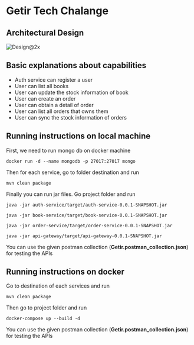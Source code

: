 # Getir Tech Chalange
## Architectural Design
![Design@2x](https://user-images.githubusercontent.com/33653098/117581948-5ba00300-b108-11eb-85b2-2847dfaf1ade.jpg)

## Basic explanations about capabilities
- Auth service can register a user
- User can list all books
- User can update the stock information of book
- User can create an order
- User can obtain a detail of order
- User can list all orders that owns them
- User can sync the stock information of orders

## Running instructions on local machine

First, we need to run mongo db on docker machine
```
docker run -d --name mongodb -p 27017:27017 mongo
```
Then for each service, go to folder destination and run
```
mvn clean package
```
Finally you can run jar files. Go project folder and run
```
java -jar auth-service/target/auth-service-0.0.1-SNAPSHOT.jar
```
```
java -jar book-service/target/book-service-0.0.1-SNAPSHOT.jar
```
```
java -jar order-service/target/order-service-0.0.1-SNAPSHOT.jar
```
```
java -jar api-gateway/target/api-gateway-0.0.1-SNAPSHOT.jar
```
You can use the given postman collection (**Getir.postman_collection.json**) for testing the APIs

## Running instructions on docker
Go to destination of each services and run
```
mvn clean package
```
Then go to project folder and run
```
docker-compose up --build -d
```
You can use the given postman collection (**Getir.postman_collection.json**) for testing the APIs
